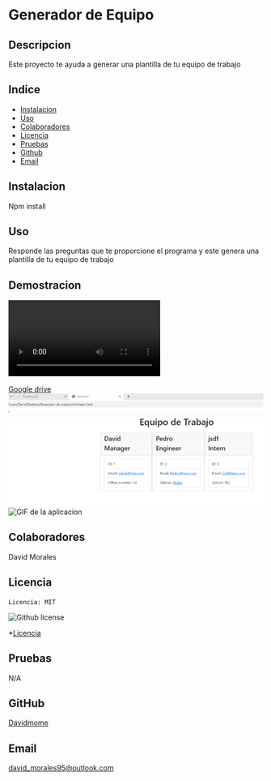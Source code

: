 # Generador de Equipo

## Descripcion

Este proyecto te ayuda a generar una plantilla de tu equipo de trabajo

## Indice

- [Instalacion](#Instalacion)
- [Uso](#Uso)
- [Colaboradores](#Colaboradores)
- [Licencia](#license)
- [Pruebas](#Pruebas)
- [Github](#githubUser)
- [Email](#userEmail)

## Instalacion

Npm install

## Uso

Responde las preguntas que te proporcione el programa y este genera una plantilla de tu equipo de trabajo

## Demostracion

![Archivo de ubicacion](./Develop/assets/video/Videodemo.webm)

[Google drive](https://drive.google.com/file/d/1gWTey2kiEG5ktLMIVJDaMpI-BYJlKxSR/view)
![imagen de la aplicacion](./video/pagina.PNG)
![GIF de la aplicacion](./video/aplicacion.gif)

## Colaboradores

David Morales

## Licencia

    Licencia: MIT

![Github license](https://img.shields.io/badge/license-MIT-green.svg)

\*[Licencia](#license)

## Pruebas

N/A

## GitHub

[Davidmome](https://github.com/Davidmome/)

## Email

david_morales95@outlook.com
